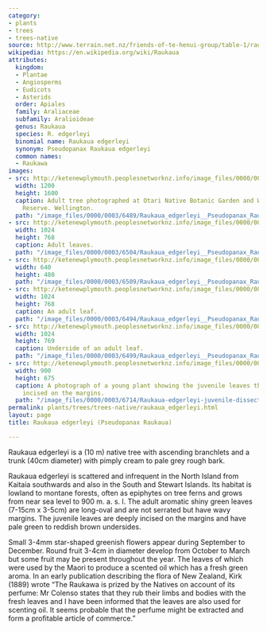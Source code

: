 ```yaml
---
category:
- plants
- trees
- trees-native
source: http://www.terrain.net.nz/friends-of-te-henui-group/table-1/raukaua-edgerleyi-pseudopanax-raukaua.html
wikipedia: https://en.wikipedia.org/wiki/Raukaua
attributes:
  kingdom:
  - Plantae
  - Angiosperms
  - Eudicots
  - Asterids
  order: Apiales
  family: Araliaceae
  subfamily: Aralioideae
  genus: Raukaua
  species: R. edgerleyi
  binomial name: Raukaua edgerleyi
  synonym: Pseudopanax Raukaua edgerleyi
  common names:
  - Raukawa
images:
- src: http://ketenewplymouth.peoplesnetworknz.info/image_files/0000/0003/6489/Raukaua_edgerleyi__Pseudopanax_Raukaua__Raukaua.JPG
  width: 1200
  height: 1600
  caption: Adult tree photographed at Otari Native Botanic Garden and Wilton's Bush
    Reserve. Wellington.
  path: "/image_files/0000/0003/6489/Raukaua_edgerleyi__Pseudopanax_Raukaua__Raukaua.JPG"
- src: http://ketenewplymouth.peoplesnetworknz.info/image_files/0000/0003/6504/Raukaua_edgerleyi__Pseudopanax_Raukaua__Raukaua-003.JPG
  width: 1024
  height: 768
  caption: Adult leaves.
  path: "/image_files/0000/0003/6504/Raukaua_edgerleyi__Pseudopanax_Raukaua__Raukaua-003.JPG"
- src: http://ketenewplymouth.peoplesnetworknz.info/image_files/0000/0003/6509/Raukaua_edgerleyi__Pseudopanax_Raukaua__Raukaua-004.JPG
  width: 640
  height: 480
  path: "/image_files/0000/0003/6509/Raukaua_edgerleyi__Pseudopanax_Raukaua__Raukaua-004.JPG"
- src: http://ketenewplymouth.peoplesnetworknz.info/image_files/0000/0003/6494/Raukaua_edgerleyi__Pseudopanax_Raukaua__Raukaua-001.JPG
  width: 1024
  height: 768
  caption: An adult leaf.
  path: "/image_files/0000/0003/6494/Raukaua_edgerleyi__Pseudopanax_Raukaua__Raukaua-001.JPG"
- src: http://ketenewplymouth.peoplesnetworknz.info/image_files/0000/0003/6499/Raukaua_edgerleyi__Pseudopanax_Raukaua__Raukaua-002.JPG
  width: 1024
  height: 769
  caption: Underside of an adult leaf.
  path: "/image_files/0000/0003/6499/Raukaua_edgerleyi__Pseudopanax_Raukaua__Raukaua-002.JPG"
- src: http://ketenewplymouth.peoplesnetworknz.info/image_files/0000/0003/6714/Raukaua-edgerleyi-juvenile-dissected-leaves.jpg
  width: 900
  height: 675
  caption: A photograph of a young plant showing the juvenile leaves that are deeply
    incised on the margins.
  path: "/image_files/0000/0003/6714/Raukaua-edgerleyi-juvenile-dissected-leaves.jpg"
permalink: plants/trees/trees-native/raukaua_edgerleyi.html
layout: page
title: Raukaua edgerleyi (Pseudopanax Raukaua)

---
```

Raukaua edgerleyi is a (10 m) native tree with ascending branchlets and a trunk (40cm diameter) with pimply cream to pale grey rough bark. 

Raukaua edgerleyi is scattered and infrequent in the North Island from Kaitaia southwards and also in the South and Stewart Islands. Its habitat is lowland to montane forests, often as epiphytes on tree ferns and grows from near sea level to 900 m. a. s. l. 
The adult aromatic shiny green leaves (7-15cm x 3-5cm) are long-oval and are not serrated but have wavy margins. The juvenile leaves are deeply incised on the margins and have pale green to reddish brown undersides.

Small 3-4mm star-shaped greenish flowers appear during September to December. Round fruit 3-4cm in diameter develop from October to March but some fruit may be present throughout the year.
The leaves of which were used by the Maori to produce a scented oil which has a fresh green aroma. In an early publication describing the flora of New Zealand, Kirk (1889) wrote “The Raukawa is prized by the Natives on account of its perfume: Mr Colenso states that they rub their limbs and bodies with the fresh leaves and I have been informed that the leaves are also used for scenting oil. It seems probable that the perfume might be extracted and form a profitable article of commerce.”
